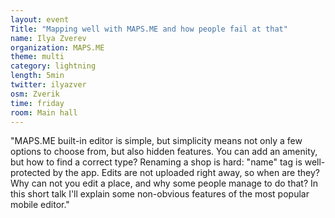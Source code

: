 ```yaml
---
layout: event
Title: "Mapping well with MAPS.ME and how people fail at that"
name: Ilya Zverev
organization: MAPS.ME
theme: multi
category: lightning
length: 5min
twitter: ilyazver
osm: Zverik
time: friday
room: Main hall
---
```

"MAPS.ME built-in editor is simple, but simplicity means not only a few options to choose from, but also hidden features. You can add an amenity, but how to find a correct type? Renaming a shop is hard: "name" tag is well-protected by the app. Edits are not uploaded right away, so when are they? Why can not you edit a place, and why some people manage to do that? In this short talk I'll explain some non-obvious features of the most popular mobile editor."

